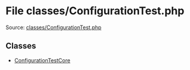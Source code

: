 File classes/ConfigurationTest.php
=========

Source: [classes/ConfigurationTest.php](https://github.com/PrestaShop/PrestaShop/blob/1.5.4.1/classes/ConfigurationTest.php)


Classes
-------

* [ConfigurationTestCore](class.ConfigurationTestCore.md)

